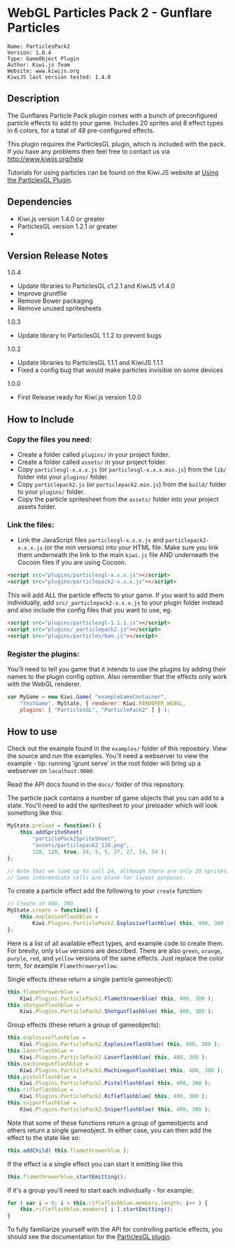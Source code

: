 # WebGL Particles Pack 2 - Gunflare Particles

	Name: ParticlesPack2
	Version: 1.0.4
	Type: GameObject Plugin
	Author: Kiwi.js Team
	Website: www.kiwijs.org
	KiwiJS last version tested: 1.4.0


## Description

The Gunflares Particle Pack plugin comes with a bunch of preconfigured particle effects to add to your game. Includes 20 sprites and 8 effect types in 6 colors, for a total of 48 pre-configured effects.

This plugin requires the ParticlesGL plugin, which is included with the pack.
If you have any problems then feel free to contact us via http://www.kiwijs.org/help

Tutorials for using particles can be found on the Kiwi.JS website at [Using the ParticlesGL Plugin](http://www.kiwijs.org/using-the-particle-effects-plugin).


## Dependencies

- Kiwi.js version 1.4.0 or greater
- ParticlesGL version 1.2.1 or greater
-

## Version Release Notes

1.0.4
- Update libraries to ParticlesGL c1.2.1 and KiwiJS v1.4.0
- Improve gruntfile
- Remove Bower packaging
- Remove unused spritesheets

1.0.3
- Update library to ParticlesGL 1.1.2 to prevent bugs

1.0.2
- Update libraries to ParticlesGL 1.1.1 and KiwiJS 1.1.1
- Fixed a config bug that would make particles invisible on some devices

1.0.0
- First Release ready for Kiwi.js version 1.0.0

## How to Include

### Copy the files you need:
- Create a folder called `plugins/` in your project folder.
- Create a folder called `assets/` in your project folder.
- Copy `particlesgl-x.x.x.js` (or `particlesgl-x.x.x.min.js`) from the `lib/` folder into your `plugins/` folder.
- Copy `particlepack2.js` (or `particlepack2.min.js`) from the `build/` folder to your `plugins/` folder.
- Copy the particle spritesheet from the `assets/` folder into your project assets folder.

### Link the files:
- Link the JavaScript files `particlesgl-x.x.x.js` and `particlepack2-x.x.x.js` (or the min versions) into your HTML file. Make sure you link them underneath the link to the main `kiwi.js` file AND underneath the Cocoon files if you are using Cocoon.

```html
<script src="plugins/particlesgl-x.x.x.js"></script>
<script src="plugins/particlepack2-x.x.x.js"></script>
```

This will add ALL the particle effects to your game. If you want to add them individually, add `src/_particlepack2-x.x.x.js` to your plugin folder instead and also include the config files that you want to use, eg.

```html
<script src="plugins/particlesgl-1.1.1.js"></script>
<script src="plugins/_particlepack2.js"></script>
<script src="plugins/particles/bam.js"></script>
```

### Register the plugins:
You'll need to tell you game that it intends to use the plugins by adding their names to the plugin config option. Also remember that the effects only work with the WebGL renderer.

```js
var MyGame = new Kiwi.Game( "exampleGameContainer",
	"testGame", MyState, { renderer: Kiwi.RENDERER_WEBGL,
	plugins: [ "ParticlesGL", "ParticlePack2" ] } );
```

## How to use

Check out the example found in the `examples/` folder of this repository. View the source and run the examples. You'll need a webserver to view the example - tip: running 'grunt serve' in the root folder will bring up a webserver on `localhost:9000`.

Read the API docs found in the `docs/` folder of this repository.

The particle pack contains a number of game objects that you can add to a state. You'll need to add the spritesheet to your preloader which will look something like this:

```js
MyState.preload = function() {
	this.addSpriteSheet(
		"particlePack2SpriteSheet",
		"assets/particlepack2_128.png",
		128, 128, true, 24, 5, 5, 27, 27, 54, 54 );
};

// Note that we load up to cell 24, although there are only 20 sprites.
// Some intermediate cells are blank for layout purposes.
```

To create a particle effect add the following to your `create` function:

```js
// Create at 400, 300
MyState.create = function() {
	this.explosiveflashblue =
		Kiwi.Plugins.ParticlePack2.Explosiveflashblue( this, 400, 300 );
};
```

Here is a list of all available effect types, and example code to create them. For brevity, only `blue` versions are described. There are also `green`, `orange`, `purple`, `red`, and `yellow` versions of the same effects. Just replace the color term, for example `Flamethroweryellow`.

Single effects (these return a single particle gameobject):

```js
this.flamethrowerblue =
	Kiwi.Plugins.ParticlePack2.Flamethrowerblue( this, 400, 300 );
this.shotgunflashblue =
	Kiwi.Plugins.ParticlePack2.Shotgunflashblue( this, 400, 300 );
```

Group effects (these return a group of gameobjects):

```js
this.explosiveflashblue =
	Kiwi.Plugins.ParticlePack2.Explosiveflashblue( this, 400, 300 );
this.laserflashblue =
	Kiwi.Plugins.ParticlePack2.Laserflashblue( this, 400, 300 );
this.machinegunflashblue =
	Kiwi.Plugins.ParticlePack2.Machinegunflashblue( this, 400, 300 );
this.pistolflashblue =
	Kiwi.Plugins.ParticlePack2.Pistolflashblue( this, 400, 300 );
this.rifleflashblue =
	Kiwi.Plugins.ParticlePack2.Rifleflashblue( this, 400, 300 );
this.sniperflashblue =
	Kiwi.Plugins.ParticlePack2.Sniperflashblue( this, 400, 300 );
```

Note that some of these functions return a group of gameobjects and others return a single gameobject. In either case, you can then add the effect to the state like so:

```js
this.addChild( this.flamethrowerblue );
```

If the effect is a single effect you can start it emitting like this

```js
this.flamethrowerblue.startEmitting();
```

If it's a group you'll need to start each individually - for example:

```js
for ( var i = 0; i < this.rifleflashblue.members.length; i++ ) {
	this.rifleflashblue.members[ i ].startEmitting();
}
```

To fully familiarize yourself with the API for controlling particle effects, you should see the documentation for the [ParticlesGL plugin](https://github.com/gamelab/WebGL-Particles-Plugin).

